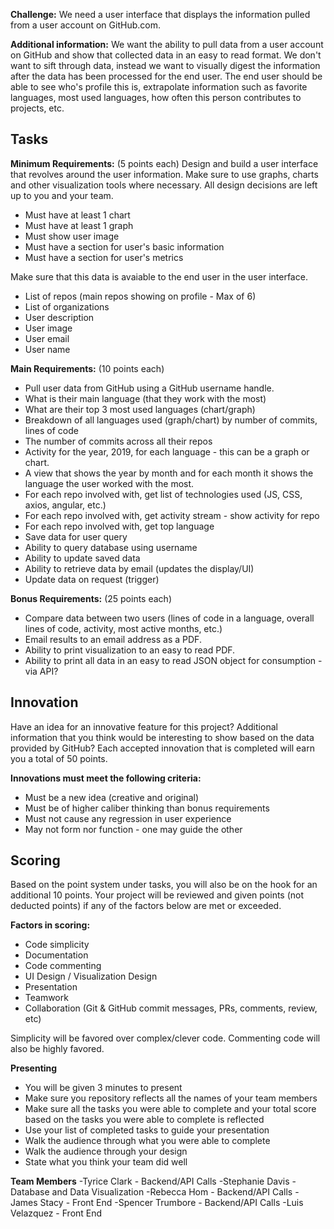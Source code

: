 **Challenge:** We need a user interface that displays the information pulled from a user account on GitHub.com.

**Additional information:** We want the ability to pull data from a user account on GitHub and show that collected data in an easy to read format. We don't want to sift through data, instead we want to visually digest the information after the data has been processed for the end user. The end user should be able to see who's profile this is, extrapolate information such as favorite languages, most used languages, how often this person contributes to projects, etc.

## **Tasks**

**Minimum Requirements:** (5 points each)
Design and build a user interface that revolves around the user information. Make sure to use graphs, charts and other  visualization tools where necessary. All design decisions are left up to you and your team. 

- Must have at least 1 chart
- Must have at least 1 graph
- Must show user image 
- Must have a section for user's basic information 
- Must have a section for user's metrics 

Make sure that this data is avaiable to the end user in the user interface. 
- List of repos (main repos showing on profile - Max of 6)
- List of organizations
- User description
- User image
- User email
- User name

**Main Requirements:** (10 points each)
- Pull user data from GitHub using a GitHub username handle. 
- What is their main language (that they work with the most)
- What are their top 3 most used languages (chart/graph)
- Breakdown of all languages used (graph/chart) by number of commits, lines of code
- The number of commits across all their repos
- Activity for the year, 2019, for each language - this can be a graph or chart.
- A view that shows the year by month and for each month it shows the language the user worked with the most.
- For each repo involved with, get list of technologies used (JS, CSS, axios, angular, etc.)
- For each repo involved with, get activity stream - show activity for repo
- For each repo involved with, get top language
- Save data for user query 
- Ability to query database using username
- Ability to update saved data 
- Ability to retrieve data by email (updates the display/UI)
- Update data on request (trigger)

**Bonus Requirements:** (25 points each)
- Compare data between two users (lines of code in a language, overall lines of code, activity, most active months, etc.)
- Email results to an email address as a PDF.
- Ability to print visualization to an easy to read PDF.
- Ability to print all data in an easy to read JSON object for  consumption - via API?

## **Innovation** 
Have an idea for an innovative feature for this project? Additional information that you think would be interesting to show based on the data provided by GitHub? Each accepted innovation that is completed will earn you a total of 50 points. 

**Innovations must meet the following criteria:**
- Must be a new idea (creative and original)
- Must be of higher caliber thinking than bonus requirements
- Must not cause any regression in user experience
- May not form nor function - one may guide the other
 
## **Scoring**

Based on the point system under tasks, you will also be on the hook for an additional 10 points. Your project will be reviewed and given points (not deducted points) if any of the factors below are met or exceeded. 

**Factors in scoring:**
- Code simplicity
- Documentation
- Code commenting
- UI Design / Visualization Design
- Presentation
- Teamwork
- Collaboration (Git & GitHub commit messages, PRs, comments, review, etc)

Simplicity will be favored over complex/clever code. Commenting code will also be highly favored. 

**Presenting** 

- You will be given 3 minutes to present
- Make sure you repository reflects all the names of your team members
- Make sure all the tasks you were able to complete and your total score based on the tasks you were able to complete is reflected 
- Use your list of completed tasks to guide your presentation
- Walk the audience through what you were able to complete
- Walk the audience through your design
- State what you think your team did well 


**Team Members**
-Tyrice Clark - Backend/API Calls
-Stephanie Davis - Database and Data Visualization
-Rebecca Hom - Backend/API Calls
-James Stacy - Front End
-Spencer Trumbore - Backend/API Calls
-Luis Velazquez - Front End